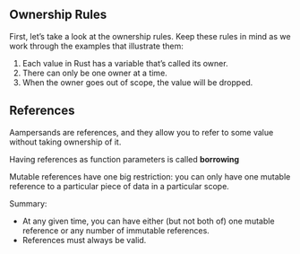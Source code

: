 ## Ownership Rules

First, let’s take a look at the ownership rules. Keep these rules in mind as we work through the examples that illustrate them:

1. Each value in Rust has a variable that’s called its owner.
2. There can only be one owner at a time.
3. When the owner goes out of scope, the value will be dropped.

## References

Aampersands are references, and they allow you to refer to some value without taking ownership of it.

Having references as function parameters is called **borrowing**

Mutable references have one big restriction: you can only have one mutable reference to a particular piece of data in a particular scope.

Summary:

* At any given time, you can have either (but not both of) one mutable reference or any number of immutable references.
* References must always be valid.